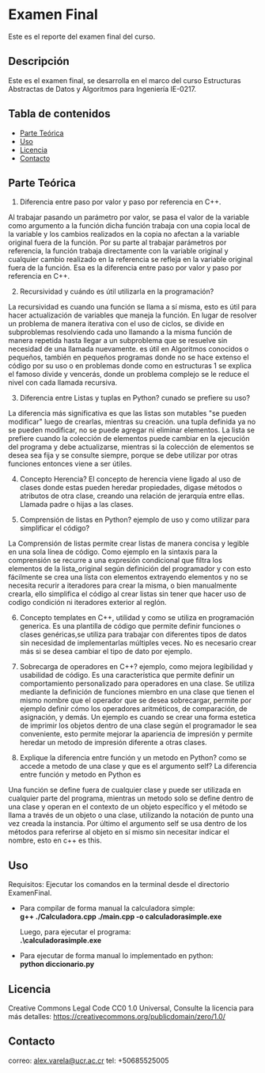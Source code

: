 # Examen Final

Este es el reporte del examen final del curso.

## Descripción
Este es el examen final, se desarrolla en el marco del curso Estructuras Abstractas de Datos y Algoritmos para 
Ingeniería IE-0217.

## Tabla de contenidos

- [Parte Teórica](#teoria)
- [Uso](#Uso)
- [Licencia](#licencia)
- [Contacto](#contacto)

##  Parte Teórica
1. Diferencia entre paso por valor y paso por referencia en C++.

Al trabajar pasando un parámetro por valor, se pasa el valor de la variable como argumento a la función 
dicha función trabaja con una copia local de la variable y los cambios realizados en la copia no afectan
a la variable original fuera de la función. Por su parte al trabajar parámetros por referencia, la función
trabaja directamente con la variable original y cualquier cambio realizado en la referencia se refleja en 
la variable original fuera de la función. Esa es la diferencia entre paso por valor y paso por referencia en C++.

2. Recursividad y cuándo es útil utilizarla en la programación? 

La recursividad es cuando una función se llama a sí misma, esto es útil para hacer actualización de variables
que maneja la función. En lugar de resolver un problema de manera iterativa con el uso de ciclos, se divide en
subproblemas resolviendo cada uno llamando a la misma función de manera repetida hasta llegar a un subproblema
que se resuelve sin necesidad de una llamada nuevamente. es útil en Algoritmos conocidos o pequeños, también en
pequeños programas donde no se hace extenso el código por su uso o en problemas donde como en estructuras 1 se
explica el famoso divide y vencerás, donde un problema complejo se le reduce el nivel con cada llamada recursiva. 

3. Diferencia entre Listas y tuplas en Python? cunado se prefiere su uso?

La diferencia más significativa es que las listas son mutables "se pueden modificar" luego de crearlas, mientras
su creación. una tupla definida ya no se pueden modificar, no se puede agregar ni eliminar elementos. La lista se
prefiere cuando la colección de elementos puede cambiar en la ejecución del programa y debe actualizarse, mientras
si la colección de elementos se desea sea fija y se consulte siempre, porque se debe utilizar por otras funciones
entonces viene a ser útiles. 

4. Concepto Herencia?
El concepto de herencia viene ligado al uso de clases donde estas pueden heredar propiedades, digase métodos o atributos
de otra clase, creando una relación de jerarquía entre ellas. Llamada padre o hijas a las clases.

5. Comprensión de listas en Python? ejemplo de uso y como utilizar para simplificar el código?

La Comprensión de listas permite crear listas de manera concisa y legible en una sola línea de código.
Como ejemplo en la sintaxis para la comprensión se recurre a una expresión condicional que filtra los
elementos de la lista_original según definición del programador y con esto fácilmente se crea una lísta
con elementos extrayendo elementos y no se necesita recurir a iteradores para crear la misma, o bien 
manualmente crearla, ello simplifica el código al crear listas sin tener que hacer uso de codigo condición 
ni iteradores exterior al reglón. 

6. Concepto templates en C++, utilidad y como se utiliza en programación generica.
Es una plantilla de código que permite definir funciones o clases genéricas,se utiliza para 
trabajar con diferentes tipos de datos sin necesidad de implementarlas múltiples veces.
No es necesario crear más si se desea cambiar el tipo de dato por ejemplo. 

7. Sobrecarga de operadores en C++? ejemplo, como mejora legibilidad y usabilidad de código.
Es una característica que permite definir un comportamiento personalizado para operadores en una clase. 
Se utiliza mediante la definición de funciones miembro en una clase que tienen el mismo nombre que el 
operador que se desea sobrecargar, permite por ejemplo definir cómo los operadores aritméticos, de
comparación, de asignación, y demás. Un ejemplo es cuando se crear una forma estetica de imprimir los objetos
dentro de una clase según el programador le sea conveniente, esto permite mejorar la apariencia de impresión y
permite heredar un metodo de impresión diferente a otras clases.

8. Explique la diferencia entre función y un metodo en Python? como se accede a metodo de una clase y que es el argumento self?
La diferencia entre función y metodo en Python es 

Una función se define fuera de cualquier clase y puede ser utilizada en cualquier parte del programa, mientras un metodo
solo se define dentro de una clase y operan en el contexto de un objeto específico y el método se llama a través de un objeto
o una clase, utilizando la notación de punto una vez creada la instancia. Por último el argumento self se usa dentro de los métodos
para referirse al objeto en sí mismo sin necesitar indicar el nombre, esto en c++ es this. 




## Uso 

Requisitos: Ejecutar los comandos en la terminal desde el directorio ExamenFinal.


- Para compilar de forma manual la calculadora simple:  
  **g++ ./Calculadora.cpp ./main.cpp -o calculadorasimple.exe**

  Luego, para ejecutar el programa:  
  **.\calculadorasimple.exe**

- Para ejecutar de forma manual lo implementado en python:  
  **python diccionario.py**


 
## Licencia

Creative Commons Legal Code CC0 1.0 Universal, Consulte la licencia para más detalles: https://creativecommons.org/publicdomain/zero/1.0/

## Contacto

correo: alex.varela@ucr.ac.cr tel: +50685525005
